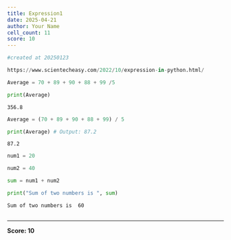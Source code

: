 ```yaml
---
title: Expression1
date: 2025-04-21
author: Your Name
cell_count: 11
score: 10
---
```


```python
#created at 20250123
```


```python
https://www.scientecheasy.com/2022/10/expression-in-python.html/
```


```python
Average = 70 + 89 + 90 + 88 + 99 /5
```


```python
print(Average) 
```

    356.8



```python
Average = (70 + 89 + 90 + 88 + 99) / 5
```


```python
print(Average) # Output: 87.2
```

    87.2



```python
num1 = 20
```


```python
num2 = 40
```


```python
sum = num1 + num2
```


```python
print("Sum of two numbers is ", sum)

```

    Sum of two numbers is  60



```python

```


---
**Score: 10**